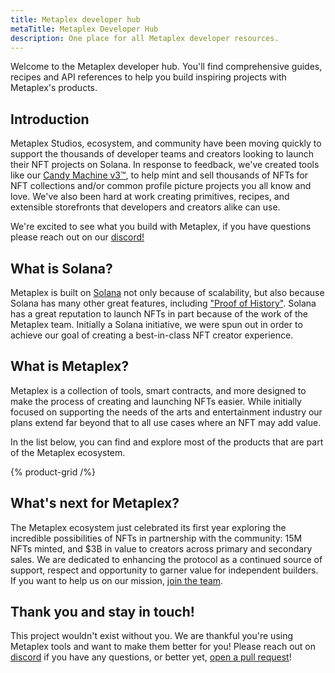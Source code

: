 ```yaml
---
title: Metaplex developer hub
metaTitle: Metaplex Developer Hub
description: One place for all Metaplex developer resources.
---
```


Welcome to the Metaplex developer hub. You'll find comprehensive guides, recipes and API references to help you build inspiring projects with Metaplex's products.

## Introduction

Metaplex Studios, ecosystem, and community have been moving quickly to support the thousands of developer teams and creators looking to launch their NFT projects on Solana. In response to feedback, we've created tools like our [Candy Machine v3™](/candy-machine/), to help mint and sell thousands of NFTs for NFT collections and/or common profile picture projects you all know and love. We've also been hard at work creating primitives, recipes, and extensible storefronts that developers and creators alike can use.

We're excited to see what you build with Metaplex, if you have questions please reach out on our [discord!](https://discord.com/invite/metaplex)

## What is Solana?

Metaplex is built on [Solana](https://crypto-wikipedia.com/what-is-solana-sol/) not only because of scalability, but also because Solana has many other great features, including ["Proof of History"](https://solana.com/news/proof-of-history---a-clock-for-blockchain). Solana has a great reputation to launch NFTs in part because of the work of the Metaplex team. Initially a Solana initiative, we were spun out in order to achieve our goal of creating a best-in-class NFT creator experience.

## What is Metaplex?

Metaplex is a collection of tools, smart contracts, and more designed to make the process of creating and launching NFTs easier. While initially focused on supporting the needs of the arts and entertainment industry our plans extend far beyond that to all use cases where an NFT may add value.

In the list below, you can find and explore most of the products that are part of the Metaplex ecosystem.

{% product-grid /%}

## What's next for Metaplex?

The Metaplex ecosystem just celebrated its first year exploring the incredible possibilities of NFTs in partnership with the community: 15M NFTs minted, and $3B in value to creators across primary and secondary sales. We are dedicated to enhancing the protocol as a continued source of support, respect and opportunity to garner value for independent builders. If you want to help us on our mission, [join the team](https://apply.workable.com/metaplex-studios/).

## Thank you and stay in touch!

This project wouldn't exist without you. We are thankful you're using Metaplex tools and want to make them better for you! Please reach out on [discord](https://discord.com/invite/metaplex) if you have any questions, or better yet, [open a pull request](https://github.com/metaplex-foundation/metaplex/)!
